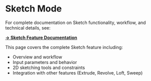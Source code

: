 # Sketch Mode

For complete documentation on Sketch functionality, workflow, and technical details, see:

**[→ Sketch Feature Documentation](../features/sketch.md)**

This page covers the complete Sketch feature including:
- Overview and workflow
- Input parameters and behavior  
- 2D sketching tools and constraints
- Integration with other features (Extrude, Revolve, Loft, Sweep)
